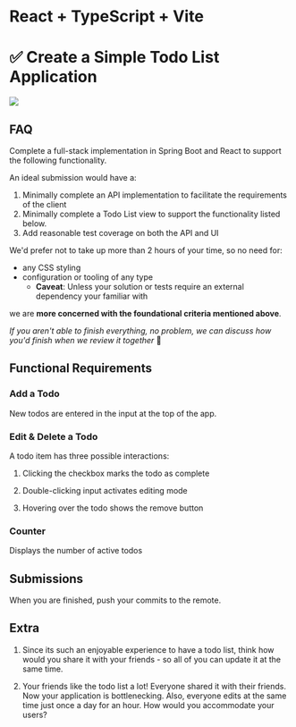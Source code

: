 # React + TypeScript + Vite

# ✅  Create a Simple Todo List Application

![](todo.png)

## FAQ

Complete a full-stack implementation in Spring Boot and React to support the following functionality.

An ideal submission would have a:

1.  Minimally complete an API implementation to facilitate the requirements of the client
2.  Minimally complete a Todo List view to support the functionality listed below.
3.  Add reasonable test coverage on both the API and UI

We'd prefer not to take up more than 2 hours of your time, so no need for:
- any CSS styling
- configuration or tooling of any type
    - **Caveat**: Unless your solution or tests require an external dependency your familiar with

we are **more concerned with the foundational criteria mentioned above**.

_If you aren't able to finish everything, no problem, we can discuss how you'd finish when we review it together_ 🙂

## Functional Requirements

### Add a Todo

New todos are entered in the input at the top of the app.

### Edit & Delete a Todo

A todo item has three possible interactions:

1. Clicking the checkbox marks the todo as complete

2. Double-clicking input activates editing mode

3. Hovering over the todo shows the remove button

### Counter

Displays the number of active todos

## Submissions

When you are finished, push your commits to the remote.

## Extra

1. Since its such an enjoyable experience to have a todo list, think how would you share it with your friends - so all of you can update it at the same time.

2. Your friends like the todo list a lot! Everyone shared it with their friends. Now your application is bottlenecking. Also, everyone edits at the same time just once a day for an hour. How would you accommodate your users?
